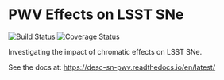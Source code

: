 # PWV Effects on LSST SNe

[![Build Status](https://www.travis-ci.com/LSSTDESC/SN-PWV.svg?branch=master)](https://www.travis-ci.com/LSSTDESC/SN-PWV)
[![Coverage Status](https://coveralls.io/repos/github/LSSTDESC/SN-PWV/badge.svg?branch=configure_coverage)](https://coveralls.io/github/LSSTDESC/SN-PWV?branch=configure_coverage)

Investigating the impact of chromatic effects on LSST SNe.

See the docs at: https://desc-sn-pwv.readthedocs.io/en/latest/


